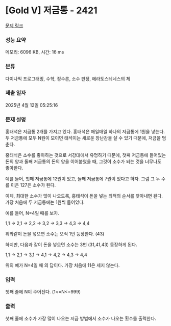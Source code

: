 # [Gold V] 저금통 - 2421 

[문제 링크](https://www.acmicpc.net/problem/2421) 

### 성능 요약

메모리: 6096 KB, 시간: 16 ms

### 분류

다이나믹 프로그래밍, 수학, 정수론, 소수 판정, 에라토스테네스의 체

### 제출 일자

2025년 4월 12일 05:25:16

### 문제 설명

<p>홍태석은 저금통 2개를 가지고 있다. 홍태석은 매일매일 하나의 저금통에 1원을 넣는다. 두 저금통에 모두 N원이 모이면 태석이는 새로운 장난감을 살 수 있기 때문에, 저금을 멈춘다.</p>

<p>홍태석은 소수를 좋아하는 것으로 서강대에서 유명하기 때문에, 첫째 저금통에 들어있는 돈의 양과 둘째 저금통의 돈의 양을 이어붙였을 때, 그것이 소수가 되는 것을 너무나도 좋아한다.</p>

<p>예를 들어, 첫째 저금통에 12원이 있고, 둘째 저금통에 7원이 있다고 하자. 그럼 그 두 수를 이은 127은 소수가 된다.</p>

<p>이제, 최대한 소수가 많이 나오도록, 홍태석이 돈을 넣는 최적의 순서를 찾아내면 된다. 가장 처음에 두 저금통에는 1원씩 들어있다.</p>

<p>예를 들어,  N=4일 때를 보자.</p>

<p>1,1 → 2,1 → 2,2 → 3,2 → 3,3 → 4,3 → 4,4</p>

<p>위와같이 돈을 넣으면 소수는 오직 1번 등장한다. (43)</p>

<p>하지만, 다음과 같이 돈을 넣으면 소수는 3번 (31,41,43) 등장하게 된다.</p>

<p>1,1 → 2,1 → 3,1 → 4,1 → 4,2 → 4,3 → 4,4</p>

<p>위의 예가 N=4일 때 의 답이다. 가장 처음에 11은 세지 않는다.</p>

### 입력 

 <p>첫째 줄에 N이 주어진다. (1<=N<=999)</p>

### 출력 

 <p>첫째 줄에 소수가 가장 많이 나오는 저금 방법에서 소수가 나오는 횟수를 출력한다.</p>

